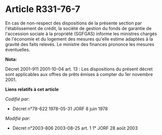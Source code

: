 # Article R331-76-7

En cas de non-respect des dispositions de la présente section par l'établissement de crédit, la société de gestion du fonds
de garantie de l'accession sociale à la propriété (SGFGAS) informe les ministres chargés de l'économie et du logement des
mesures qu'elle estime adaptées à la gravité des faits relevés. Le ministre des finances prononce les mesures éventuelles.

**Nota:**

Décret 2001-911 2001-10-04 art. 13 : Les dispositions du présent décret sont applicables aux offres de prêts émises à compter
du 1er novembre 2001.

**Liens relatifs à cet article**

_Codifié par_:

  - Décret n°78-622 1978-05-31 JORF 8 juin 1978

_Modifié par_:

  - Décret n°2003-806 2003-08-25 art. 1 1° JORF 28 août 2003
